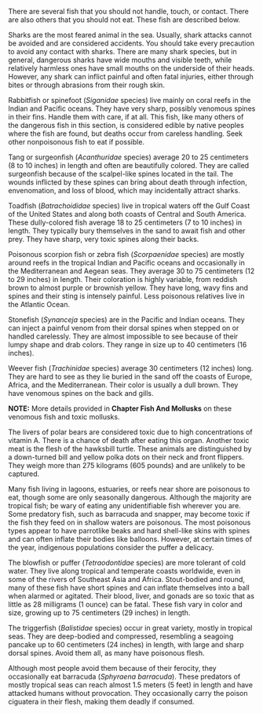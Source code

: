 
There are several fish that you should not handle, touch, or contact. There are also others that you should not eat. These fish are described below.

Sharks are the most feared animal in the sea. Usually, shark attacks cannot be avoided and are considered accidents. You should take every precaution to avoid any contact with sharks. There are many shark species, but in general, dangerous sharks have wide mouths and visible teeth, while relatively harmless ones have small mouths on the underside of their heads. However, any shark can inflict painful and often fatal injuries, either through bites or through abrasions from their rough skin.

Rabbitfish or spinefoot (_Siganidae_ species) live mainly on coral reefs in the Indian and Pacific oceans. They have very sharp, possibly venomous spines in their fins. Handle them with care, if at all. This fish, like many others of the dangerous fish in this section, is considered edible by native peoples where the fish are found, but deaths occur from careless handling. Seek other nonpoisonous fish to eat if possible.

Tang or surgeonfish (_Acanthuridae_ species) average 20 to 25 centimeters (8 to 10 inches) in length and often are beautifully colored. They are called surgeonfish because of the scalpel-like spines located in the tail. The wounds inflicted by these spines can bring about death through infection, envenomation, and loss of blood, which may incidentally attract sharks.

Toadfish (_Batrachoididae_ species) live in tropical waters off the Gulf Coast of the United States and along both coasts of Central and South America. These dully-colored fish average 18 to 25 centimeters (7 to 10 inches) in length. They typically bury themselves in the sand to await fish and other prey. They have sharp, very toxic spines along their backs.

Poisonous scorpion fish or zebra fish (_Scorpaenidae_ species) are mostly around reefs in the tropical Indian and Pacific oceans and occasionally in the Mediterranean and Aegean seas. They average 30 to 75 centimeters (12 to 29 inches) in length. Their coloration is highly variable, from reddish brown to almost purple or brownish yellow. They have long, wavy fins and spines and their sting is intensely painful. Less poisonous relatives live in the Atlantic Ocean.

Stonefish (_Synanceja_ species) are in the Pacific and Indian oceans. They can inject a painful venom from their dorsal spines when stepped on or handled carelessly. They are almost impossible to see because of their lumpy shape and drab colors. They range in size up to 40 centimeters (16 inches).

Weever fish (_Trachinidae_ species) average 30 centimeters (12 inches) long. They are hard to see as they lie buried in the sand off the coasts of Europe, Africa, and the Mediterranean. Their color is usually a dull brown. They have venomous spines on the back and gills.

**NOTE:** More details provided in **Chapter Fish And Mollusks** on these venomous fish and toxic mollusks.

The livers of polar bears are considered toxic due to high concentrations of vitamin A. There is a chance of death after eating this organ. Another toxic meat is the flesh of the hawksbill turtle. These animals are distinguished by a down-turned bill and yellow polka dots on their neck and front flippers. They weigh more than 275 kilograms (605 pounds) and are unlikely to be captured.

Many fish living in lagoons, estuaries, or reefs near shore are poisonous to eat, though some are only seasonally dangerous. Although the majority are tropical fish; be wary of eating any unidentifiable fish wherever you are. Some predatory fish, such as barracuda and snapper, may become toxic if the fish they feed on in shallow waters are poisonous. The most poisonous types appear to have parrotlike beaks and hard shell-like skins with spines and can often inflate their bodies like balloons. However, at certain times of the year, indigenous populations consider the puffer a delicacy.

The blowfish or puffer (_Tetraodontidae_ species) are more tolerant of cold water. They live along tropical and temperate coasts worldwide, even in some of the rivers of Southeast Asia and Africa. Stout-bodied and round, many of these fish have short spines and can inflate themselves into a ball when alarmed or agitated. Their blood, liver, and gonads are so toxic that as little as 28 milligrams (1 ounce) can be fatal. These fish vary in color and size, growing up to 75 centimeters (29 inches) in length.

The triggerfish (_Balistidae_ species) occur in great variety, mostly in tropical seas. They are deep-bodied and compressed, resembling a seagoing pancake up to 60 centimeters (24 inches) in length, with large and sharp dorsal spines. Avoid them all, as many have poisonous flesh.

Although most people avoid them because of their ferocity, they occasionally eat barracuda (_Sphyraena barracuda_). These predators of mostly tropical seas can reach almost 1.5 meters (5 feet) in length and have attacked humans without provocation. They occasionally carry the poison ciguatera in their flesh, making them deadly if consumed.
